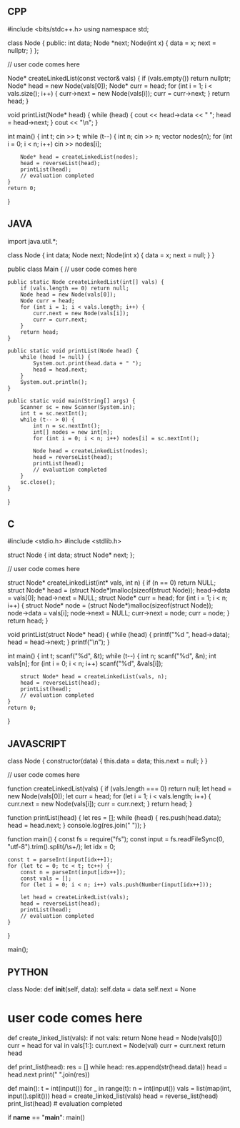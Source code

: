## CPP

#include <bits/stdc++.h>
using namespace std;

class Node {
  public:
    int data;
    Node *next;
    Node(int x) {
        data = x;
        next = nullptr;
    }
};

// user code comes here

Node* createLinkedList(const vector<int>& vals) {
    if (vals.empty()) return nullptr;
    Node* head = new Node(vals[0]);
    Node* curr = head;
    for (int i = 1; i < vals.size(); i++) {
        curr->next = new Node(vals[i]);
        curr = curr->next;
    }
    return head;
}

void printList(Node* head) {
    while (head) {
        cout << head->data << " ";
        head = head->next;
    }
    cout << "\n";
}

int main() {
    int t;
    cin >> t;
    while (t--) {
        int n;
        cin >> n;
        vector<int> nodes(n);
        for (int i = 0; i < n; i++) cin >> nodes[i];

        Node* head = createLinkedList(nodes);
        head = reverseList(head);
        printList(head);
        // evaluation completed
    }
    return 0;
}



## JAVA

import java.util.*;

class Node {
    int data;
    Node next;
    Node(int x) {
        data = x;
        next = null;
    }
}

public class Main {
    // user code comes here

    public static Node createLinkedList(int[] vals) {
        if (vals.length == 0) return null;
        Node head = new Node(vals[0]);
        Node curr = head;
        for (int i = 1; i < vals.length; i++) {
            curr.next = new Node(vals[i]);
            curr = curr.next;
        }
        return head;
    }

    public static void printList(Node head) {
        while (head != null) {
            System.out.print(head.data + " ");
            head = head.next;
        }
        System.out.println();
    }

    public static void main(String[] args) {
        Scanner sc = new Scanner(System.in);
        int t = sc.nextInt();
        while (t-- > 0) {
            int n = sc.nextInt();
            int[] nodes = new int[n];
            for (int i = 0; i < n; i++) nodes[i] = sc.nextInt();

            Node head = createLinkedList(nodes);
            head = reverseList(head);
            printList(head);
            // evaluation completed
        }
        sc.close();
    }
}



## C

#include <stdio.h>
#include <stdlib.h>

struct Node {
    int data;
    struct Node* next;
};

// user code comes here

struct Node* createLinkedList(int* vals, int n) {
    if (n == 0) return NULL;
    struct Node* head = (struct Node*)malloc(sizeof(struct Node));
    head->data = vals[0];
    head->next = NULL;
    struct Node* curr = head;
    for (int i = 1; i < n; i++) {
        struct Node* node = (struct Node*)malloc(sizeof(struct Node));
        node->data = vals[i];
        node->next = NULL;
        curr->next = node;
        curr = node;
    }
    return head;
}

void printList(struct Node* head) {
    while (head) {
        printf("%d ", head->data);
        head = head->next;
    }
    printf("\n");
}

int main() {
    int t;
    scanf("%d", &t);
    while (t--) {
        int n;
        scanf("%d", &n);
        int vals[n];
        for (int i = 0; i < n; i++) scanf("%d", &vals[i]);

        struct Node* head = createLinkedList(vals, n);
        head = reverseList(head);
        printList(head);
        // evaluation completed
    }
    return 0;
}



## JAVASCRIPT

class Node {
    constructor(data) {
        this.data = data;
        this.next = null;
    }
}

// user code comes here

function createLinkedList(vals) {
    if (vals.length === 0) return null;
    let head = new Node(vals[0]);
    let curr = head;
    for (let i = 1; i < vals.length; i++) {
        curr.next = new Node(vals[i]);
        curr = curr.next;
    }
    return head;
}

function printList(head) {
    let res = [];
    while (head) {
        res.push(head.data);
        head = head.next;
    }
    console.log(res.join(" "));
}

function main() {
    const fs = require("fs");
    const input = fs.readFileSync(0, "utf-8").trim().split(/\s+/);
    let idx = 0;

    const t = parseInt(input[idx++]);
    for (let tc = 0; tc < t; tc++) {
        const n = parseInt(input[idx++]);
        const vals = [];
        for (let i = 0; i < n; i++) vals.push(Number(input[idx++]));

        let head = createLinkedList(vals);
        head = reverseList(head);
        printList(head);
        // evaluation completed
    }
}

main();



## PYTHON

class Node:
    def __init__(self, data):
        self.data = data
        self.next = None

# user code comes here

def create_linked_list(vals):
    if not vals: return None
    head = Node(vals[0])
    curr = head
    for val in vals[1:]:
        curr.next = Node(val)
        curr = curr.next
    return head

def print_list(head):
    res = []
    while head:
        res.append(str(head.data))
        head = head.next
    print(" ".join(res))

def main():
    t = int(input())
    for _ in range(t):
        n = int(input())
        vals = list(map(int, input().split()))
        head = create_linked_list(vals)
        head = reverse_list(head)
        print_list(head)
        # evaluation completed

if __name__ == "__main__":
    main()
